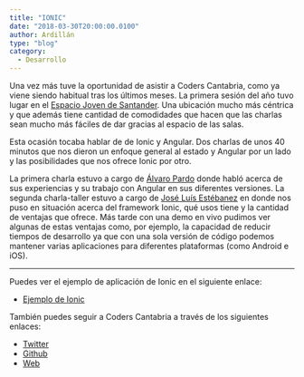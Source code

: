 ```yaml
---
title: "IONIC"
date: "2018-03-30T20:00:00.0100"
author: Ardillán
type: "blog"
category:
  - Desarrollo
---
```


Una vez más tuve la oportunidad de asistir a Coders Cantabria, como ya viene siendo habitual tras los últimos meses. La primera sesión del año tuvo lugar en el [Espacio Joven de Santander](http://www.juventudsantander.es "Espacio Joven de Santander"). Una ubicación mucho más céntrica y que además tiene cantidad de comodidades que hacen que las charlas sean mucho más fáciles de dar gracias al espacio de las salas.

Esta ocasión tocaba hablar de de Ionic y Angular. Dos charlas de unos 40 minutos que nos dieron un enfoque general al
estado y Angular por un lado y las posibilidades que nos ofrece Ionic por otro.

La primera charla estuvo a cargo de [Álvaro Pardo](https://twitter.com/malkaves "Twitter de Álvaro Pardo") donde habló acerca de
sus experiencias y su trabajo con Angular en sus diferentes versiones. La segunda charla-taller estuvo a cargo de
[José Luís Estébanez](https://twitter.com/jlestebanez "Twitter de José Luís") en donde nos puso en situación acerca del framework
Ionic, qué usos tiene y la cantidad de ventajas que ofrece. Más tarde con una demo en vivo pudimos ver algunas de estas
ventajas como, por ejemplo, la capacidad de reducir tiempos de desarrollo ya que con una sola versión de código podemos mantener
varias aplicaciones para diferentes plataformas (como Android e iOS).

---

Puedes ver el ejemplo de aplicación de Ionic en el siguiente enlace:

- [Ejemplo de Ionic](https://github.com/jlestebanez/charla-cc-ionic3 "Ejemplo de Ionic")

También puedes seguir a Coders Cantabria a través de los siguientes enlaces:

- [Twitter](https://twitter.com/coderscantabria?lang=es "Twitter Coders Cantabria")
- [Github](https://github.com/coders-cantabria/coders-cantabria "Github Coders Cantabria")
- [Web](https://twitter.com/coderscantabria?lang=es "Web Coders Cantabria")
